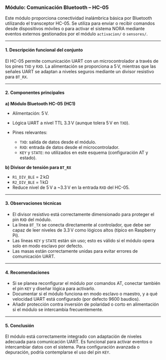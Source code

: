 ### Módulo: Comunicación Bluetooth – HC-05

Este módulo proporciona conectividad inalámbrica básica por Bluetooth utilizando el transceptor HC-05. Se utiliza para enviar o recibir comandos desde dispositivos móviles o para activar el sistema NORA mediante eventos externos gestionados por el módulo `activacion/` o `sensores/`.

---

#### 1. Descripción funcional del conjunto

El HC-05 permite comunicación UART con un microcontrolador a través de los pines `TXD` y `RXD`. La alimentación se proporciona a 5 V, mientras que las señales UART se adaptan a niveles seguros mediante un divisor resistivo para `BT_RX`.

---

#### 2. Componentes principales

**a) Módulo Bluetooth HC-05 (HC1)**

* Alimentación: 5 V.
* Lógica UART a nivel TTL 3.3 V (aunque tolera 5 V en `TXD`).
* Pines relevantes:

  * `TXD`: salida de datos desde el módulo.
  * `RXD`: entrada de datos desde el microcontrolador.
  * `KEY` y `STATE`: no utilizados en este esquema (configuración AT y estado).

**b) Divisor de tensión para `BT_RX`**

* `R1_DIV_BLE` = 2 kΩ
* `R2_DIV_BLE` = 1 kΩ
* Reduce nivel de 5 V a \~3.3 V en la entrada `RXD` del HC-05.

---

#### 3. Observaciones técnicas

* El divisor resistivo está correctamente dimensionado para proteger el pin `RXD` del módulo.
* La línea `BT_TX` se conecta directamente al controlador, que debe ser capaz de leer niveles de 3.3 V como lógicos altos (típico en Raspberry Pi).
* Las líneas `KEY` y `STATE` están sin uso; esto es válido si el módulo opera solo en modo esclavo por defecto.
* Las masas están correctamente unidas para evitar errores de comunicación UART.

---

#### 4. Recomendaciones

* Si se planea reconfigurar el módulo por comandos AT, conectar también el pin `KEY` y diseñar lógica para activarlo.
* Documentar si el módulo funciona en modo esclavo o maestro, y a qué velocidad UART está configurado (por defecto 9600 baudios).
* Añadir protección contra inversión de polaridad o corto en alimentación si el módulo se intercambia frecuentemente.

---

#### 5. Conclusión

El módulo está correctamente integrado con adaptación de niveles adecuada para comunicación UART. Es funcional para activar eventos o intercambiar datos con el sistema. Para configuración avanzada o depuración, podría contemplarse el uso del pin `KEY`.
